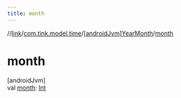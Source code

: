 ```yaml
---
title: month
---
```

//[link](../../../index.html)/[com.tink.model.time](../index.html)/[[androidJvm]YearMonth](index.html)/[month](month.html)



# month



[androidJvm]\
val [month](month.html): [Int](https://kotlinlang.org/api/latest/jvm/stdlib/kotlin/-int/index.html)




